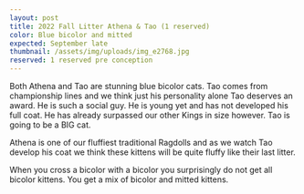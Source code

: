 ```yaml
---
layout: post
title: 2022 Fall Litter Athena & Tao (1 reserved)
color: Blue bicolor and mitted
expected: September late
thumbnail: /assets/img/uploads/img_e2768.jpg
reserved: 1 reserved pre conception
---
```

Both Athena and Tao are stunning blue bicolor cats. Tao comes from championship lines and we think just  his personality alone Tao deserves an award. He is such a social guy. He is young yet and has not developed his full coat. He has already surpassed our other Kings in size  however. Tao is going to be a BIG cat. 

Athena is one of our fluffiest traditional Ragdolls and as we watch Tao develop his coat we think these kittens will be quite fluffy like their last litter. 

When you cross a bicolor with a bicolor you surprisingly do not get all bicolor kittens. You get a mix of bicolor and mitted kittens.